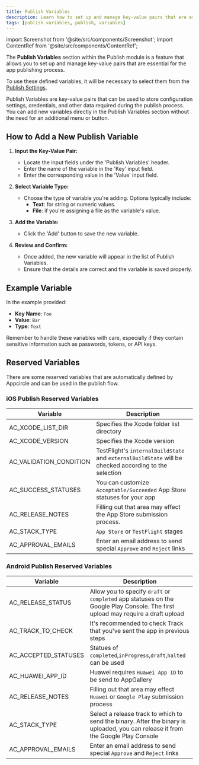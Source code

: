 ```yaml
---
title: Publish Variables
description: Learn how to set up and manage key-value pairs that are essential for the app publishing process in Appcircle
tags: [publish variables, publish, variables]
---
```


import Screenshot from '@site/src/components/Screenshot';
import ContentRef from '@site/src/components/ContentRef';

The **Publish Variables** section within the Publish module is a feature that allows you to set up and manage key-value pairs that are essential for the app publishing process.

<Screenshot url='https://cdn.appcircle.io/docs/assets/publish-variables.png' />

To use these defined variables, it will be necessary to select them from the [Publish Settings](/publish-module/publish-settings/).

Publish Variables are key-value pairs that can be used to store configuration settings, credentials, and other data required during the publish process. You can add new variables directly in the Publish Variables section without the need for an additional menu or button.

## How to Add a New Publish Variable

1. **Input the Key-Value Pair:**

   - Locate the input fields under the 'Publish Variables' header.
   - Enter the name of the variable in the 'Key' input field.
   - Enter the corresponding value in the 'Value' input field.

2. **Select Variable Type:**

   - Choose the type of variable you're adding. Options typically include:
     - **Text**: for string or numeric values.
     - **File**: if you're assigning a file as the variable's value.

3. **Add the Variable:**

   - Click the 'Add' button to save the new variable.

4. **Review and Confirm:**
   - Once added, the new variable will appear in the list of Publish Variables.
   - Ensure that the details are correct and the variable is saved properly.

## Example Variable

In the example provided:

- **Key Name**: `Foo`
- **Value**: `Bar`
- **Type**: `Text`

Remember to handle these variables with care, especially if they contain sensitive information such as passwords, tokens, or API keys.

## Reserved Variables

There are some reserved variables that are automatically defined by Appcircle and can be used in the publish flow.

### iOS Publish Reserved Variables

| Variable                | Description                                                                                           |
| ----------------------- | ----------------------------------------------------------------------------------------------------- |
| AC_XCODE_LIST_DIR       | Specifies the Xcode folder list directory                                                             |
| AC_XCODE_VERSION        | Specifies the Xcode version                                                                           |
| AC_VALIDATION_CONDITION | TestFlight's `internalBuildState` and `externalBuildState` will be checked according to the selection |
| AC_SUCCESS_STATUSES     | You can customize `Acceptable/Succeeded` App Store statuses for your app                              |
| AC_RELEASE_NOTES        | Filling out that area may effect the App Store submission process.                                    |
| AC_STACK_TYPE           | `App Store` or `TestFlight` stages                                                                    |
| AC_APPROVAL_EMAILS      | Enter an email address to send special `Approve` and `Reject` links                                   |

### Android Publish Reserved Variables

| Variable             | Description                                                                                                                       |
| -------------------- | --------------------------------------------------------------------------------------------------------------------------------- |
| AC_RELEASE_STATUS    | Allow you to specify `draft` or `completed` app statuses on the Google Play Console. The first upload may require a draft upload  |
| AC_TRACK_TO_CHECK    | It's recommended to check Track that you've sent the app in previous steps                                                        |
| AC_ACCEPTED_STATUSES | Statues of `completed`,`inProgress`,`draft`,`halted` can be used                                                                  |
| AC_HUAWEI_APP_ID     | Huawei requires `Huawei App ID` to be send to AppGallery                                                                          |
| AC_RELEASE_NOTES     | Filling out that area may effect `Huawei` or `Google Play` submission process                                                     |
| AC_STACK_TYPE        | Select a release track to which to send the binary. After the binary is uploaded, you can release it from the Google Play Console |
| AC_APPROVAL_EMAILS   | Enter an email address to send special `Approve` and `Reject` links                                                               |
